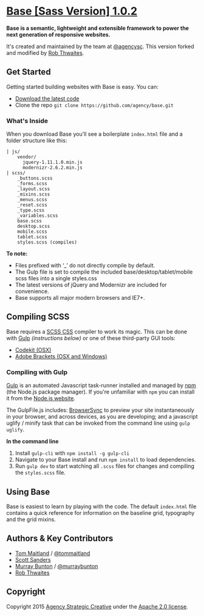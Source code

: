 [Base [Sass Version] 1.0.2](http://base.gs/)
======

**Base is a semantic, lightweight and extensible framework to power the next generation of responsive websites.**

It's created and maintained by the team at [@agencysc](https://twitter.com/agencysc). This version forked and modified by [Rob Thwaites](http://robthwaites.com).

## Get Started

Getting started building websites with Base is easy. You can:

* [Download the latest code](https://github.com/agency/Base/archive/master.zip)
* Clone the repo `git clone https://github.com/agency/base.git`

### What's Inside

When you download Base you'll see a boilerplate `index.html` file and a folder structure like this:

```
| js/
    vendor/
      jquery-1.11.1.0.min.js
      modernizr-2.6.2.min.js
| scss/
    _buttons.scss
    _forms.scss
    _layout.scss
    _mixins.scss
    _menus.scss
    _reset.scss
    _type.scss
    _variables.scss
    base.scss
    desktop.scss
    mobile.scss
    tablet.scss
    styles.scss (compiles)
```

**To note:**
* Files prefixed with ‘_’ do not directly compile by default.
* The Gulp file is set to compile the included base/desktop/tablet/mobile scss files into a single styles.css
* The latest versions of jQuery and Modernizr are included for convenience.
* Base supports all major modern browsers and IE7+.

## Compiling SCSS

Base requires a [SCSS CSS](http://lesscss.org/) compiler to work its magic. This can be done with [Gulp](http://gulpjs.com/) *(instructions below)* or one of these third-party GUI tools:

* [Codekit (OSX)](http://incident57.com/codekit/)
* [Adobe Brackets (OSX and Windows)](http://brackets.io/)

### Compiling with Gulp

[Gulp](http://gulpjs.com/) is an automated Javascript task-runner installed and managed by [npm](https://npmjs.org/) (the Node.js package manager). If you're unfamiliar with `npm` you can install it from the [Node.js website](http://nodejs.org/download/).

The GulpFile.js includes: [BrowserSync](http://www.browsersync.io/docs/gulp/) to preview your site instantaneously in your browser, and across devices, as you are developing; and a javascript uglify / minify task that can be invoked from the command line using `gulp uglify`.

**In the command line**

1. Install `gulp-cli` with `npm install -g gulp-cli`
2. Navigate to your Base install and run `npm install` to load dependencies.
3. Run `gulp dev` to start watching all `.scss` files for changes and compiling the `styles.scss` file.

## Using Base

Base is easiest to learn by playing with the code. The default `index.html` file contains a quick reference for information on the baseline grid, typography and the grid mixins.

## Authors & Key Contributors

* [Tom Maitland](http://tommaitland.net) / [@tommaitland](https://twitter.com/tommaitland)
* [Scott Sanders](https://twitter.com/scottsanders)
* [Murray Bunton](http://murraybunton.com/) / [@murraybunton](https://twitter.com/murraybunton)
* [Rob Thwaites](http://robthwaites.com/)

## Copyright

Copyright 2015 [Agency Strategic Creative](http://agency.sc/) under the [Apache 2.0 license](https://github.com/agency/base/blob/master/LICENSE).
